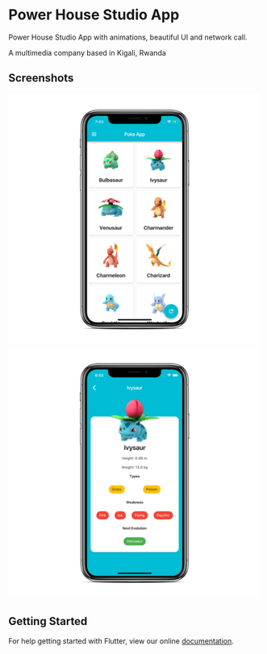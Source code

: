 # Power House Studio App

Power House Studio App with animations, beautiful UI and network call.

A multimedia company based in Kigali, Rwanda

## Screenshots

<img src="ss2.png" height="500em" /><img src="ss.png" height="500em" />


## Getting Started

For help getting started with Flutter, view our online
[documentation](https://flutter.io/).
